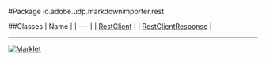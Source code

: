 #Package io.adobe.udp.markdownimporter.rest

##Classes
| Name |
| --- |
| [RestClient](RestClient.md) |
| [RestClientResponse](RestClientResponse.md) |

---

[![Marklet](https://img.shields.io/badge/Generated%20by-Marklet-green.svg)](https://github.com/Faylixe/marklet)